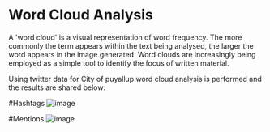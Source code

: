# Word Cloud Analysis

A 'word cloud' is a visual representation of word frequency. The more commonly the term appears within the text being analysed, the larger the word appears in the image generated. Word clouds are increasingly being employed as a simple tool to identify the focus of written material.

Using twitter data for City of puyallup word cloud analysis is performed and the results are shared below:

#Hashtags
![image](https://user-images.githubusercontent.com/96159329/160778508-fcb96c9c-d1ec-419b-9006-7151ae3bc0ba.png)


#Mentions
![image](https://user-images.githubusercontent.com/96159329/160778587-340696f8-0b7a-4232-a7b8-dfb072f13f6a.png)
